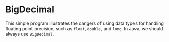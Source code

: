 # BigDecimal

This simple program illustrates the dangers of using data types for handling floating point precision, such as `float`, `double`, and `long`. In Java, we should always use `BigDecimal`.

